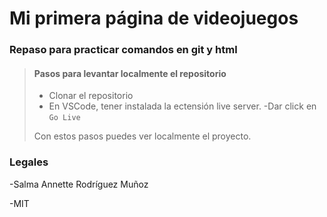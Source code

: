 # Mi primera página de videojuegos

### Repaso para practicar comandos en git y html 

> #### Pasos para levantar localmente el repositorio
>
> - Clonar el repositorio
> - En VSCode, tener instalada la ectensión live server.
> -Dar click en  ``Go Live ``
>
>  Con estos pasos puedes ver localmente el proyecto.

### Legales

-Salma Annette Rodríguez Muñoz

-MIT
